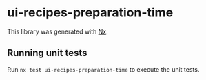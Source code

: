 # ui-recipes-preparation-time

This library was generated with [Nx](https://nx.dev).

## Running unit tests

Run `nx test ui-recipes-preparation-time` to execute the unit tests.
